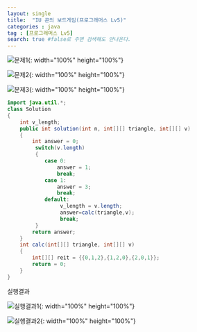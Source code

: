 ```yaml
---
layout: single
title:  "IU 콘의 보드게임(프로그래머스 Lv5)"
categories : java
tag : [프로그래머스 Lv5]
search: true #false로 주면 검색해도 안나온다.
---
```


![문제1](../../images/2022-12-14-IU_and_boardgame/문제1.png){: width="100%" height="100%"}

![문제2](../../images/2022-12-14-IU_and_boardgame/문제2.png){: width="100%" height="100%"}

![문제3](../../images/2022-12-14-IU_and_boardgame/문제3.png){: width="100%" height="100%"}

```java
import java.util.*;
class Solution 
{
    int v_length;    
    public int solution(int n, int[][] triangle, int[][] v) 
    {
        int answer = 0;
         switch(v.length) 
         {
            case 0:   
                answer = 1;
                break;                  
            case 1:
                answer = 3;
                break;
            default:
                 v_length = v.length;
                 answer=calc(triangle,v);
                 break;                      
         }
        return answer;
    }
    int calc(int[][] triangle, int[][] v)
    {        
        int[][] reit = {{0,1,2},{1,2,0},{2,0,1}};
        return = 0;
    }
}
```

실행결과

![실행결과1](../../images/2022-12-14-IU_and_boardgame/실행결과1.png){: width="100%" height="100%"}

![실행결과2](../../images/2022-12-14-IU_and_boardgame/실행결과2.png){: width="100%" height="100%"}
